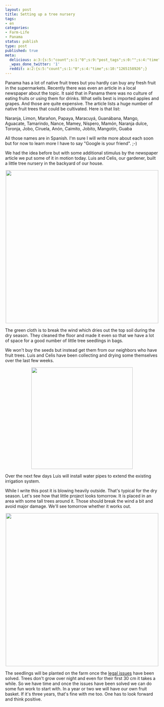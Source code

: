 ```yaml
---
layout: post
title: Setting up a tree nursery
tags:
- en
categories:
- Farm-Life
- Panama
status: publish
type: post
published: true
meta:
  delicious: a:3:{s:5:"count";s:1:"0";s:9:"post_tags";s:0:"";s:4:"time";s:10:"1265158923";}
  _wpas_done_twitter: '1'
  reddit: a:2:{s:5:"count";s:1:"0";s:4:"time";s:10:"1265158926";}
---
```

Panama has a lot of native fruit trees but you hardly can buy any fresh fruit in the supermarkets. Recently there was even an article in a local newspaper about the topic. It said that in Panama there was no culture of eating fruits or using them for drinks. What sells best is imported apples and grapes. And those are quite expensive. The article lists a huge number of native fruit trees that could be cultivated. Here is that list:

Naranja, Limon, Marañon, Papaya, Maracuyá, Guanábana, Mango, Aguacate, Tamarindo, Nance, Mamey, Níspero, Mamón, Naranja dulce, Toronja, Jobo, Ciruela, Anón, Caimito, Jobito, Mangotín, Guaba

All those names are in Spanish. I'm sure I will write more about each soon but for now to learn more I have to say "Google is your friend". ;-)

We had the idea before but with some additional stimulus by the newspaper article we put some of it in motion today. Luis and Celis, our gardener, built a little tree nursery in the backyard of our house.

<div style="text-align:center;"><a href="http://www.flickr.com/photos/34665899@N00/4226730969" title="View '' on Flickr.com"><img border="0" width="500" alt="" src="http://farm3.static.flickr.com/2730/4226730969_96e0159d62.jpg"></a></div>

The green cloth is to break the wind which dries out the top soil during the dry season. They cleaned the floor and made it even so that we have a lot of space for a good number of little tree seedlings in bags. 

We won't buy the seeds but instead get them from our neighbors who have fruit trees. Luis and Celis have been collecting and drying some themselves over the last few weeks.

<div style="text-align:center;"><a href="http://www.flickr.com/photos/34665899@N00/4226732979" title="View '' on Flickr.com"><img border="0" width="332" alt="" src="http://farm3.static.flickr.com/2791/4226732979_cea5d56e84.jpg"></a></div>

Over the next few days Luis will install water pipes to extend the existing irrigation system.

While I write this post it is blowing heavily outside. That's typical for the dry season. Let's see how that little project looks tomorrow. It is placed in an area with some tall trees around it. Those should break the wind a bit and avoid major damage. We'll see tomorrow whether it works out.

<div style="text-align:center;"><a href="http://www.flickr.com/photos/34665899@N00/4227505232" title="View '' on Flickr.com"><img border="0" width="500" alt="" src="http://farm5.static.flickr.com/4017/4227505232_717f98c0c0.jpg"></a></div>

The seedlings will be planted on the farm once the <a href="/2009/12/07/agreements-are-not-always-honored-by-all-parties.html">legal issues</a> have been solved. Trees don't grow over night and even for their first 30 cm it takes a while. So we have time and once the issues have been solved we can do some fun work to start with. In a year or two we will have our own fruit basket. If it's three years, that's fine with me too. One has to look forward and think positive.
